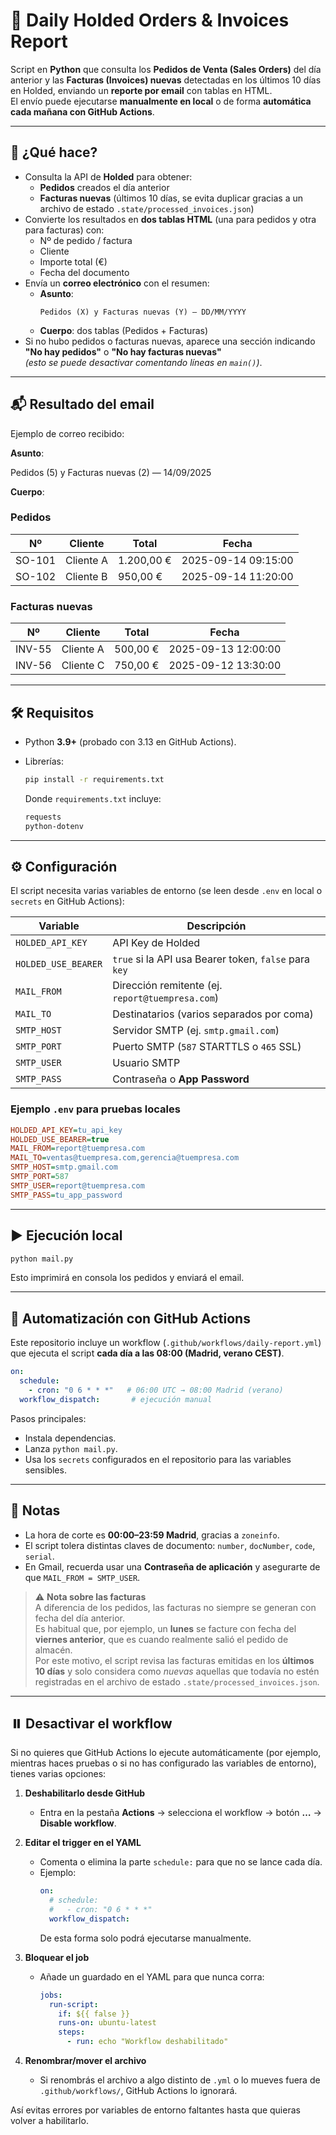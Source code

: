 # 📧 Daily Holded Orders & Invoices Report

Script en **Python** que consulta los **Pedidos de Venta (Sales Orders)** del día anterior y las **Facturas (Invoices) nuevas** detectadas en los últimos 10 días en Holded, enviando un **reporte por email** con tablas en HTML.  
El envío puede ejecutarse **manualmente en local** o de forma **automática cada mañana con GitHub Actions**.

---

## 🚀 ¿Qué hace?

- Consulta la API de **Holded** para obtener:
  - **Pedidos** creados el día anterior
  - **Facturas nuevas** (últimos 10 días, se evita duplicar gracias a un archivo de estado `.state/processed_invoices.json`)
- Convierte los resultados en **dos tablas HTML** (una para pedidos y otra para facturas) con:
  - Nº de pedido / factura  
  - Cliente  
  - Importe total (€)  
  - Fecha del documento
- Envía un **correo electrónico** con el resumen:
  - **Asunto**:
    ```
    Pedidos (X) y Facturas nuevas (Y) — DD/MM/YYYY
    ```
  - **Cuerpo**: dos tablas (Pedidos + Facturas)
- Si no hubo pedidos o facturas nuevas, aparece una sección indicando **"No hay pedidos"** o **"No hay facturas nuevas"**  
  *(esto se puede desactivar comentando líneas en `main()`)*.

---


## 📬 Resultado del email

Ejemplo de correo recibido:

**Asunto**:

Pedidos (5) y Facturas nuevas (2) — 14/09/2025

**Cuerpo**:

### Pedidos
| Nº     | Cliente    | Total      | Fecha              |
|--------|------------|------------|--------------------|
| SO-101 | Cliente A  | 1.200,00 € | 2025-09-14 09:15:00 |
| SO-102 | Cliente B  |   950,00 € | 2025-09-14 11:20:00 |

### Facturas nuevas
| Nº     | Cliente    | Total      | Fecha              |
|--------|------------|------------|--------------------|
| INV-55 | Cliente A  |  500,00 €  | 2025-09-13 12:00:00 |
| INV-56 | Cliente C  |  750,00 €  | 2025-09-12 13:30:00 |

---
## 🛠️ Requisitos

- Python **3.9+** (probado con 3.13 en GitHub Actions).
- Librerías:
  ```bash
  pip install -r requirements.txt
    ```
    Donde `requirements.txt` incluye:
  
    ```bash
    requests
    python-dotenv
    ```
---
## ⚙️ Configuración

El script necesita varias variables de entorno (se leen desde `.env` en local o `secrets` en GitHub Actions):

| Variable          | Descripción |
|-------------------|-------------|
| `HOLDED_API_KEY`  | API Key de Holded |
| `HOLDED_USE_BEARER` | `true` si la API usa Bearer token, `false` para `key` |
| `MAIL_FROM`       | Dirección remitente (ej. `report@tuempresa.com`) |
| `MAIL_TO`         | Destinatarios (varios separados por coma) |
| `SMTP_HOST`       | Servidor SMTP (ej. `smtp.gmail.com`) |
| `SMTP_PORT`       | Puerto SMTP (`587` STARTTLS o `465` SSL) |
| `SMTP_USER`       | Usuario SMTP |
| `SMTP_PASS`       | Contraseña o **App Password** |


### Ejemplo `.env` para pruebas locales

```ini
HOLDED_API_KEY=tu_api_key
HOLDED_USE_BEARER=true
MAIL_FROM=report@tuempresa.com
MAIL_TO=ventas@tuempresa.com,gerencia@tuempresa.com
SMTP_HOST=smtp.gmail.com
SMTP_PORT=587
SMTP_USER=report@tuempresa.com
SMTP_PASS=tu_app_password
```
---

## ▶️ Ejecución local

```bash
python mail.py
``` 
Esto imprimirá en consola los pedidos y enviará el email.

---

## 🤖 Automatización con GitHub Actions

Este repositorio incluye un workflow (`.github/workflows/daily-report.yml`) que ejecuta el script **cada día a las 08:00 (Madrid, verano CEST)**.

```yaml
on:
  schedule:
    - cron: "0 6 * * *"   # 06:00 UTC → 08:00 Madrid (verano)
  workflow_dispatch:       # ejecución manual
```

Pasos principales:

- Instala dependencias.
- Lanza `python mail.py`.
- Usa los `secrets` configurados en el repositorio para las variables sensibles.

---


## 📝 Notas

- La hora de corte es **00:00–23:59 Madrid**, gracias a `zoneinfo`.
- El script tolera distintas claves de documento: `number`, `docNumber`, `code`, `serial`.
- En Gmail, recuerda usar una **Contraseña de aplicación** y asegurarte de que `MAIL_FROM = SMTP_USER`.

> ⚠️ **Nota sobre las facturas**   
> A diferencia de los pedidos, las facturas no siempre se generan con fecha del día anterior.  
> Es habitual que, por ejemplo, un **lunes** se facture con fecha del **viernes anterior**, que es cuando realmente salió el pedido de almacén.  
> Por este motivo, el script revisa las facturas emitidas en los **últimos 10 días** y solo considera como *nuevas* aquellas que todavía no estén registradas en el archivo de estado `.state/processed_invoices.json`.

---

## ⏸️ Desactivar el workflow

Si no quieres que GitHub Actions lo ejecute automáticamente (por ejemplo, mientras haces pruebas o si no has configurado las variables de entorno), tienes varias opciones:

1. **Deshabilitarlo desde GitHub**  
   - Entra en la pestaña **Actions** → selecciona el workflow → botón **…** → **Disable workflow**.

2. **Editar el trigger en el YAML**  
   - Comenta o elimina la parte `schedule:` para que no se lance cada día.  
   - Ejemplo:
     ```yaml
     on:
       # schedule:
       #   - cron: "0 6 * * *"
       workflow_dispatch:
     ```
     De esta forma solo podrá ejecutarse manualmente.

3. **Bloquear el job**  
   - Añade un guardado en el YAML para que nunca corra:
     ```yaml
     jobs:
       run-script:
         if: ${{ false }}
         runs-on: ubuntu-latest
         steps:
           - run: echo "Workflow deshabilitado"
     ```

4. **Renombrar/mover el archivo**  
   - Si renombrás el archivo a algo distinto de `.yml` o lo mueves fuera de `.github/workflows/`, GitHub Actions lo ignorará.

Así evitas errores por variables de entorno faltantes hasta que quieras volver a habilitarlo.
